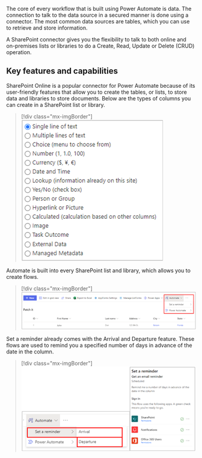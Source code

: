 The core of every workflow that is built using Power Automate is data. The connection to talk to the data source in a secured manner is done using a connector. The most common data sources are tables, which you can use to retrieve and store information.

A SharePoint connector gives you the flexibility to talk to both online and on-premises lists or libraries to do a Create, Read, Update or Delete (CRUD) operation.

## Key features and capabilities

SharePoint Online is a popular connector for Power Automate because of its user-friendly features that allow you to create the tables, or lists, to store data and libraries to store documents. Below are the types of columns you can create in a SharePoint list or library.

> [!div class="mx-imgBorder"]
> [![Screenshot of the types of columns, including Single line of text, Multiple lines, Choice, Number, Currency, Date and time, Lookup, Yes no, and more.](../media/1-1-columns.png)](../media/1-1-columns.png#lightbox)

Automate is built into every SharePoint list and library, which allows you to create flows.

> [!div class="mx-imgBorder"]
> [![Screenshot of SharePoint with the Automate button selected to show the Power Automate option.](../media/1-2-automate.png)](../media/1-2-automate.png#lightbox)

Set a reminder already comes with the Arrival and Departure feature. These flows are used to remind you a specified number of days in advance of the date in the column.

> [!div class="mx-imgBorder"]
> [![Screenshot of the Set a reminder dialog with arrival and departure features.](../media/1-3-reminder.png)](../media/1-3-reminder.png#lightbox)
